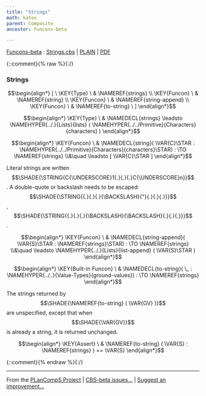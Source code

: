 ```yaml
---
title: "Strings"
math: katex
parent: Composite
ancestor: Funcons-beta

---
```

[Funcons-beta] : [Strings.cbs] \| [PLAIN] \| [PDF]

{::comment}{% raw %}{:/}

### Strings
               


$$\begin{align*}
  [ \
  \KEY{Type} \ & \NAMEREF{strings} \\
  \KEY{Funcon} \ & \NAMEREF{string} \\
  \KEY{Funcon} \ & \NAMEREF{string-append} \\
  \KEY{Funcon} \ & \NAMEREF{to-string}
  \ ]
\end{align*}$$

$$\begin{align*}
  \KEY{Type} \ 
  & \NAMEDECL{strings}  
    \leadsto \NAMEHYPER{../.}{Lists}{lists}
               (  \NAMEHYPER{../../Primitive}{Characters}{characters} )
\end{align*}$$

$$\begin{align*}
  \KEY{Funcon} \
  & \NAMEDECL{string}(
                       \VAR{C}\STAR : \NAMEHYPER{../../Primitive}{Characters}{characters}\STAR) 
    :  \TO \NAMEREF{strings} \\&\quad
    \leadsto [  \VAR{C}\STAR ]
\end{align*}$$


  Literal strings are written $$\SHADE{\STRING{C{\UNDERSCORE}1{.}{.}{.}C{\UNDERSCORE}n}}$$.
  A double-quote or backslash needs to be escaped: $$\SHADE{\STRING{{.}{.}{.}{\BACKSLASH}{"}{.}{.}{.}}}$$, $$\SHADE{\STRING{{.}{.}{.}{\BACKSLASH}{\BACKSLASH}{.}{.}{.}}}$$.


$$\begin{align*}
  \KEY{Funcon} \
  & \NAMEDECL{string-append}(
                       \VAR{S}\STAR : \NAMEREF{strings}\STAR) 
    :  \TO \NAMEREF{strings} \\&\quad
    \leadsto \NAMEHYPER{../.}{Lists}{list-append}
               (  \VAR{S}\STAR )
\end{align*}$$

$$\begin{align*}
  \KEY{Built-in Funcon} \
  & \NAMEDECL{to-string}(
                       \_ : \NAMEHYPER{../..}{Value-Types}{ground-values}) 
    :  \TO \NAMEREF{strings} 
\end{align*}$$


  The strings returned by $$\SHADE{\NAMEREF{to-string}
           (  \VAR{GV} )}$$ are unspecified, except that when
  $$\SHADE{\VAR{GV}}$$ is already a string, it is returned unchanged.


$$\begin{align*}
  \KEY{Assert} \
  & \NAMEREF{to-string}
      (  \VAR{S} : \NAMEREF{strings} ) 
    == \VAR{S}
\end{align*}$$


[Funcons-beta]: /CBS-beta/math/Funcons-beta
  "FUNCONS-BETA"
[Unstable-Funcons-beta]: /CBS-beta/math/Unstable-Funcons-beta
  "UNSTABLE-FUNCONS-BETA"
[Languages-beta]: /CBS-beta/math/Languages-beta
  "LANGUAGES-BETA"
[Unstable-Languages-beta]: /CBS-beta/math/Unstable-Languages-beta
  "UNSTABLE-LANGUAGES-BETA"
[CBS-beta]: /CBS-beta
  "CBS-BETA"
[Strings.cbs]: https://github.com/plancomps/CBS-beta/blob/master/Funcons-beta/Values/Composite/Strings/Strings.cbs
  "CBS SOURCE FILE ON GITHUB"
[PLAIN]: /CBS-beta/docs/Funcons-beta/Values/Composite/Strings
  "CBS SOURCE WEB PAGE"
 [PRETTY]: /CBS-beta/math/Funcons-beta/Values/Composite/Strings
  "CBS-KATEX WEB PAGE"
[PDF]: /CBS-beta/math/Funcons-beta/Values/Composite/Strings/Strings.pdf
  "CBS-LATEX PDF FILE"
[PLanCompS Project]: https://plancomps.github.io
  "PROGRAMMING LANGUAGE COMPONENTS AND SPECIFICATIONS PROJECT HOME PAGE"
{::comment}{% endraw %}{:/}

____
From the [PLanCompS Project] | [CBS-beta issues...] | [Suggest an improvement...]

[CBS-beta issues...]: https://github.com/plancomps/CBS-beta/issues
  "CBS-BETA ISSUE REPORTS ON GITHUB"
[Suggest an improvement...]: mailto:plancomps@gmail.com?Subject=CBS-beta%20-%20comment&Body=Re%3A%20CBS-beta%20specification%20at%20Values/Composite/Strings/Strings.cbs%0A%0AComment/Query/Issue/Suggestion%3A%0A%0A%0ASignature%3A%0A
  "GENERATE AN EMAIL TEMPLATE"
